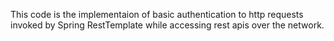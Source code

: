  This code is the implementaion of basic authentication to http requests invoked by Spring RestTemplate while accessing rest apis over the network.
